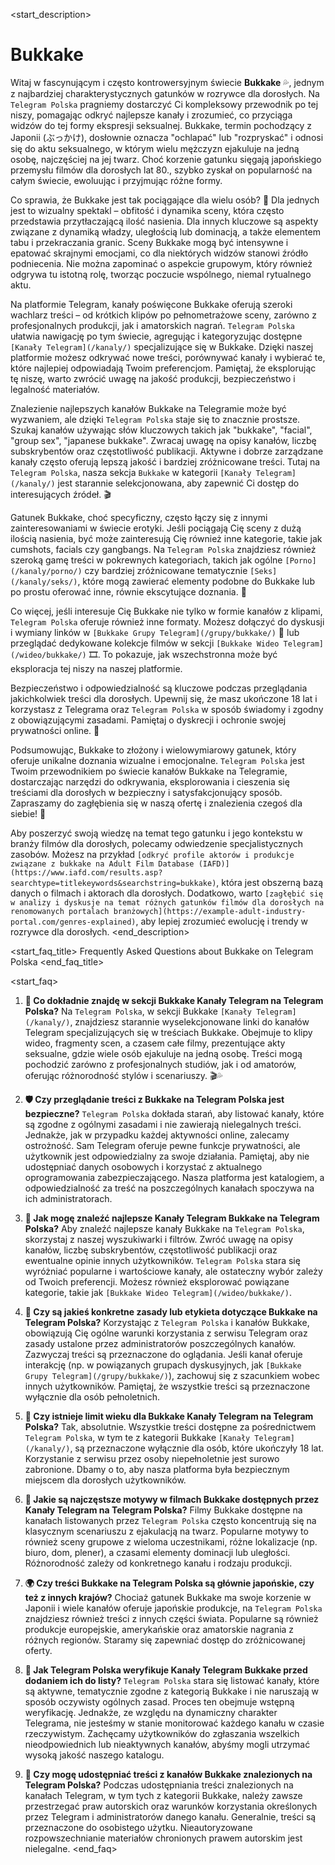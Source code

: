 <start_description>
# Bukkake

Witaj w fascynującym i często kontrowersyjnym świecie **Bukkake** 💦, jednym z najbardziej charakterystycznych gatunków w rozrywce dla dorosłych. Na `Telegram Polska` pragniemy dostarczyć Ci kompleksowy przewodnik po tej niszy, pomagając odkryć najlepsze kanały i zrozumieć, co przyciąga widzów do tej formy ekspresji seksualnej. Bukkake, termin pochodzący z Japonii (ぶっかけ), dosłownie oznacza "ochlapać" lub "rozpryskać" i odnosi się do aktu seksualnego, w którym wielu mężczyzn ejakuluje na jedną osobę, najczęściej na jej twarz. Choć korzenie gatunku sięgają japońskiego przemysłu filmów dla dorosłych lat 80., szybko zyskał on popularność na całym świecie, ewoluując i przyjmując różne formy.

Co sprawia, że Bukkake jest tak pociągające dla wielu osób? 🤔 Dla jednych jest to wizualny spektakl – obfitość i dynamika sceny, która często przedstawia przytłaczającą ilość nasienia. Dla innych kluczowe są aspekty związane z dynamiką władzy, uległością lub dominacją, a także elementem tabu i przekraczania granic. Sceny Bukkake mogą być intensywne i epatować skrajnymi emocjami, co dla niektórych widzów stanowi źródło podniecenia. Nie można zapominać o aspekcie grupowym, który również odgrywa tu istotną rolę, tworząc poczucie wspólnego, niemal rytualnego aktu.

Na platformie Telegram, kanały poświęcone Bukkake oferują szeroki wachlarz treści – od krótkich klipów po pełnometrażowe sceny, zarówno z profesjonalnych produkcji, jak i amatorskich nagrań. `Telegram Polska` ułatwia nawigację po tym świecie, agregując i kategoryzując dostępne `[Kanały Telegram](/kanaly/)` specjalizujące się w Bukkake. Dzięki naszej platformie możesz odkrywać nowe treści, porównywać kanały i wybierać te, które najlepiej odpowiadają Twoim preferencjom. Pamiętaj, że eksplorując tę niszę, warto zwrócić uwagę na jakość produkcji, bezpieczeństwo i legalność materiałów.

Znalezienie najlepszych kanałów Bukkake na Telegramie może być wyzwaniem, ale dzięki `Telegram Polska` staje się to znacznie prostsze. Szukaj kanałów używając słów kluczowych takich jak "bukkake", "facial", "group sex", "japanese bukkake". Zwracaj uwagę na opisy kanałów, liczbę subskrybentów oraz częstotliwość publikacji. Aktywne i dobrze zarządzane kanały często oferują lepszą jakość i bardziej zróżnicowane treści. Tutaj na `Telegram Polska`, nasza sekcja `Bukkake` w kategorii `[Kanały Telegram](/kanaly/)` jest starannie selekcjonowana, aby zapewnić Ci dostęp do interesujących źródeł. 🎬

Gatunek Bukkake, choć specyficzny, często łączy się z innymi zainteresowaniami w świecie erotyki. Jeśli pociągają Cię sceny z dużą ilością nasienia, być może zainteresują Cię również inne kategorie, takie jak cumshots, facials czy gangbangs. Na `Telegram Polska` znajdziesz również szeroką gamę treści w pokrewnych kategoriach, takich jak ogólne `[Porno](/kanaly/porno/)` czy bardziej zróżnicowane tematycznie `[Seks](/kanaly/seks/)`, które mogą zawierać elementy podobne do Bukkake lub po prostu oferować inne, równie ekscytujące doznania. 🌟

Co więcej, jeśli interesuje Cię Bukkake nie tylko w formie kanałów z klipami, `Telegram Polska` oferuje również inne formaty. Możesz dołączyć do dyskusji i wymiany linków w `[Bukkake Grupy Telegram](/grupy/bukkake/)` 💬 lub przeglądać dedykowane kolekcje filmów w sekcji `[Bukkake Wideo Telegram](/wideo/bukkake/)` 🎞️. To pokazuje, jak wszechstronna może być eksploracja tej niszy na naszej platformie.

Bezpieczeństwo i odpowiedzialność są kluczowe podczas przeglądania jakichkolwiek treści dla dorosłych. Upewnij się, że masz ukończone 18 lat i korzystasz z Telegrama oraz `Telegram Polska` w sposób świadomy i zgodny z obowiązującymi zasadami. Pamiętaj o dyskrecji i ochronie swojej prywatności online. 🔞

Podsumowując, Bukkake to złożony i wielowymiarowy gatunek, który oferuje unikalne doznania wizualne i emocjonalne. `Telegram Polska` jest Twoim przewodnikiem po świecie kanałów Bukkake na Telegramie, dostarczając narzędzi do odkrywania, eksplorowania i cieszenia się treściami dla dorosłych w bezpieczny i satysfakcjonujący sposób. Zapraszamy do zagłębienia się w naszą ofertę i znalezienia czegoś dla siebie! 🚀

Aby poszerzyć swoją wiedzę na temat tego gatunku i jego kontekstu w branży filmów dla dorosłych, polecamy odwiedzenie specjalistycznych zasobów. Możesz na przykład `[odkryć profile aktorów i produkcje związane z bukkake na Adult Film Database (IAFD)](https://www.iafd.com/results.asp?searchtype=titlekeywords&searchstring=bukkake)`, która jest obszerną bazą danych o filmach i aktorach dla dorosłych. Dodatkowo, warto `[zagłębić się w analizy i dyskusje na temat różnych gatunków filmów dla dorosłych na renomowanych portalach branżowych](https://example-adult-industry-portal.com/genres-explained)`, aby lepiej zrozumieć ewolucję i trendy w rozrywce dla dorosłych.
<end_description>

<start_faq_title>
Frequently Asked Questions about Bukkake on Telegram Polska
<end_faq_title>

<start_faq>
1. **🤔 Co dokładnie znajdę w sekcji Bukkake Kanały Telegram na Telegram Polska?**
Na `Telegram Polska`, w sekcji Bukkake `[Kanały Telegram](/kanaly/)`, znajdziesz starannie wyselekcjonowane linki do kanałów Telegram specjalizujących się w treściach Bukkake. Obejmuje to klipy wideo, fragmenty scen, a czasem całe filmy, prezentujące akty seksualne, gdzie wiele osób ejakuluje na jedną osobę. Treści mogą pochodzić zarówno z profesjonalnych studiów, jak i od amatorów, oferując różnorodność stylów i scenariuszy. 🎬💦

2. **🛡️ Czy przeglądanie treści z Bukkake na Telegram Polska jest bezpieczne?**
`Telegram Polska` dokłada starań, aby listować kanały, które są zgodne z ogólnymi zasadami i nie zawierają nielegalnych treści. Jednakże, jak w przypadku każdej aktywności online, zalecamy ostrożność. Sam Telegram oferuje pewne funkcje prywatności, ale użytkownik jest odpowiedzialny za swoje działania. Pamiętaj, aby nie udostępniać danych osobowych i korzystać z aktualnego oprogramowania zabezpieczającego. Nasza platforma jest katalogiem, a odpowiedzialność za treść na poszczególnych kanałach spoczywa na ich administratorach.

3. **🚀 Jak mogę znaleźć najlepsze Kanały Telegram Bukkake na Telegram Polska?**
Aby znaleźć najlepsze kanały Bukkake na `Telegram Polska`, skorzystaj z naszej wyszukiwarki i filtrów. Zwróć uwagę na opisy kanałów, liczbę subskrybentów, częstotliwość publikacji oraz ewentualne opinie innych użytkowników. `Telegram Polska` stara się wyróżniać popularne i wartościowe kanały, ale ostateczny wybór zależy od Twoich preferencji. Możesz również eksplorować powiązane kategorie, takie jak `[Bukkake Wideo Telegram](/wideo/bukkake/)`.

4. **📜 Czy są jakieś konkretne zasady lub etykieta dotyczące Bukkake na Telegram Polska?**
Korzystając z `Telegram Polska` i kanałów Bukkake, obowiązują Cię ogólne warunki korzystania z serwisu Telegram oraz zasady ustalone przez administratorów poszczególnych kanałów. Zazwyczaj treści są przeznaczone do oglądania. Jeśli kanał oferuje interakcję (np. w powiązanych grupach dyskusyjnych, jak `[Bukkake Grupy Telegram](/grupy/bukkake/)`), zachowuj się z szacunkiem wobec innych użytkowników. Pamiętaj, że wszystkie treści są przeznaczone wyłącznie dla osób pełnoletnich.

5. **🔞 Czy istnieje limit wieku dla Bukkake Kanały Telegram na Telegram Polska?**
Tak, absolutnie. Wszystkie treści dostępne za pośrednictwem `Telegram Polska`, w tym te z kategorii Bukkake `[Kanały Telegram](/kanaly/)`, są przeznaczone wyłącznie dla osób, które ukończyły 18 lat. Korzystanie z serwisu przez osoby niepełnoletnie jest surowo zabronione. Dbamy o to, aby nasza platforma była bezpiecznym miejscem dla dorosłych użytkowników.

6. **🌟 Jakie są najczęstsze motywy w filmach Bukkake dostępnych przez Kanały Telegram na Telegram Polska?**
Filmy Bukkake dostępne na kanałach listowanych przez `Telegram Polska` często koncentrują się na klasycznym scenariuszu z ejakulacją na twarz. Popularne motywy to również sceny grupowe z wieloma uczestnikami, różne lokalizacje (np. biuro, dom, plener), a czasami elementy dominacji lub uległości. Różnorodność zależy od konkretnego kanału i rodzaju produkcji.

7. **🌍 Czy treści Bukkake na Telegram Polska są głównie japońskie, czy też z innych krajów?**
Chociaż gatunek Bukkake ma swoje korzenie w Japonii i wiele kanałów oferuje japońskie produkcje, na `Telegram Polska` znajdziesz również treści z innych części świata. Popularne są również produkcje europejskie, amerykańskie oraz amatorskie nagrania z różnych regionów. Staramy się zapewniać dostęp do zróżnicowanej oferty.

8. **🔎 Jak Telegram Polska weryfikuje Kanały Telegram Bukkake przed dodaniem ich do listy?**
`Telegram Polska` stara się listować kanały, które są aktywne, tematycznie zgodne z kategorią Bukkake i nie naruszają w sposób oczywisty ogólnych zasad. Proces ten obejmuje wstępną weryfikację. Jednakże, ze względu na dynamiczny charakter Telegrama, nie jesteśmy w stanie monitorować każdego kanału w czasie rzeczywistym. Zachęcamy użytkowników do zgłaszania wszelkich nieodpowiednich lub nieaktywnych kanałów, abyśmy mogli utrzymać wysoką jakość naszego katalogu.

9. **🔄 Czy mogę udostępniać treści z kanałów Bukkake znalezionych na Telegram Polska?**
Podczas udostępniania treści znalezionych na kanałach Telegram, w tym tych z kategorii Bukkake, należy zawsze przestrzegać praw autorskich oraz warunków korzystania określonych przez Telegram i administratorów danego kanału. Generalnie, treści są przeznaczone do osobistego użytku. Nieautoryzowane rozpowszechnianie materiałów chronionych prawem autorskim jest nielegalne.
<end_faq>